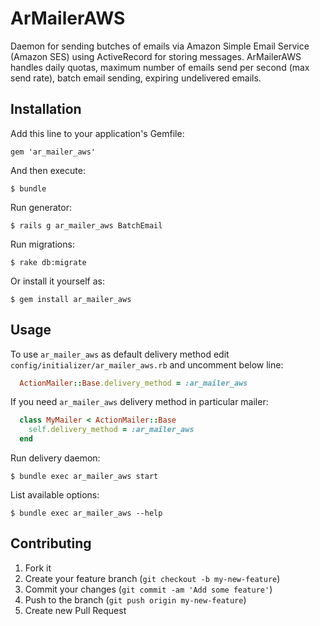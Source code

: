 # ArMailerAWS

Daemon for sending butches of emails via Amazon Simple Email Service (Amazon SES) using ActiveRecord for storing messages.
ArMailerAWS handles daily quotas, maximum number of emails send per second (max send rate),
batch email sending, expiring undelivered emails.


## Installation

Add this line to your application's Gemfile:

    gem 'ar_mailer_aws'

And then execute:

    $ bundle

Run generator:

    $ rails g ar_mailer_aws BatchEmail

Run migrations:

    $ rake db:migrate

Or install it yourself as:

    $ gem install ar_mailer_aws

## Usage

To use `ar_mailer_aws` as default delivery method edit `config/initializer/ar_mailer_aws.rb` and uncomment below line:

```ruby
  ActionMailer::Base.delivery_method = :ar_mailer_aws
```

If you need `ar_mailer_aws` delivery method in particular mailer:

```ruby
  class MyMailer < ActionMailer::Base
    self.delivery_method = :ar_mailer_aws
  end
```

Run delivery daemon:

    $ bundle exec ar_mailer_aws start

List available options:

    $ bundle exec ar_mailer_aws --help


## Contributing

1. Fork it
2. Create your feature branch (`git checkout -b my-new-feature`)
3. Commit your changes (`git commit -am 'Add some feature'`)
4. Push to the branch (`git push origin my-new-feature`)
5. Create new Pull Request
